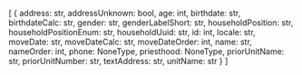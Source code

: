 [
  {
    address: str,
    addressUnknown: bool,
    age: int,
    birthdate: str,
    birthdateCalc: str,
    gender: str,
    genderLabelShort: str,
    householdPosition: str,
    householdPositionEnum: str,
    householdUuid: str,
    id: int,
    locale: str,
    moveDate: str,
    moveDateCalc: str,
    moveDateOrder: int,
    name: str,
    nameOrder: int,
    phone: NoneType,
    priesthood: NoneType,
    priorUnitName: str,
    priorUnitNumber: str,
    textAddress: str,
    unitName: str
  }
]